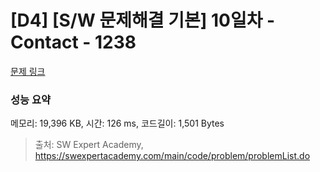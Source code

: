 # [D4] [S/W 문제해결 기본] 10일차 - Contact - 1238 

[문제 링크](https://swexpertacademy.com/main/code/problem/problemDetail.do?contestProbId=AV15B1cKAKwCFAYD) 

### 성능 요약

메모리: 19,396 KB, 시간: 126 ms, 코드길이: 1,501 Bytes



> 출처: SW Expert Academy, https://swexpertacademy.com/main/code/problem/problemList.do